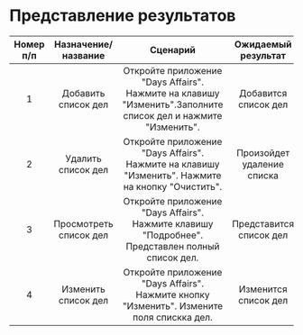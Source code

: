 # Представление результатов

| Номер п/п | Назначение/название | Сценарий | Ожидаемый результат | Фактический результат | Оценка | 
| :------: | :------: | :------: | :------: | :------: | :------: |
| 1 | Добавить список дел | Откройте приложение "Days Affairs". Нажмите на клавишу "Изменить".Заполните список дел и нажмите "Изменить". | Добавится список дел | Список дел добавился | Тест пройден |
| 2 | Удалить список дел | Откройте приложение "Days Affairs". Нажмите на клавишу "Изменить". Нажмите на кнопку "Очистить". | Произойдет удаление списка| Удаление произошло | Тест пройден |
| 3 | Просмотреть список дел | Откройте приложение "Days Affairs". Нажмите клавишу "Подробнее". Представлен полный список дел. | Представится список дел| Список дел представлен | Тест пройден |
| 4 | Изменить список дел | Откройте приложение "Days Affairs". Нажмите кнопку "Изменить". Измените поля спискка дел. | Изменится список дел | Список дел изменился | Тест не пройден |
